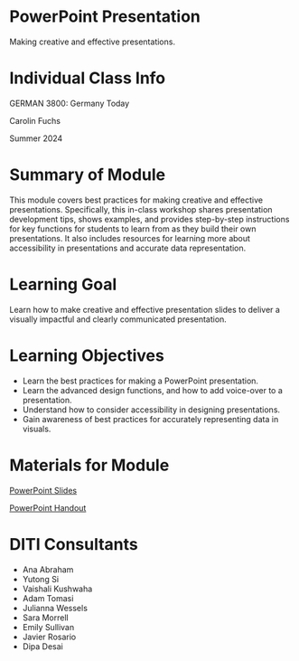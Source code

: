 # PowerPoint Presentation
Making creative and effective presentations.

# Individual Class Info
GERMAN 3800: Germany Today

Carolin Fuchs

Summer 2024

# Summary of Module
This module covers best practices for making creative and effective presentations. Specifically, this in-class workshop shares presentation development tips, shows examples, and provides step-by-step instructions for key functions for students to learn from as they build their own presentations. It also includes resources for learning more about accessibility in presentations and accurate data representation. 

# Learning Goal

Learn how to make creative and effective presentation slides to deliver a visually impactful and clearly communicated presentation.

# Learning Objectives

- Learn the best practices for making a PowerPoint presentation.
- Learn the advanced design functions, and how to add voice-over to a presentation.
- Understand how to consider accessibility in designing presentations.
- Gain awareness of best practices for accurately representing data in visuals. 

# Materials for Module

[PowerPoint Slides](https://github.com/NULabNortheastern/digitalassignmentshowcase/blob/e9fbe0214f17fd0e50210e410635620f4be0511e/digital-communication_presentation/su24-fuchs-german3800-powerpoint/SU24_Fuchs_Powerpoint_Slides.pdf)

[PowerPoint Handout](https://github.com/NULabNortheastern/digitalassignmentshowcase/blob/efdb9083d1960fdc589c88c260adfe2b7868dacf/digital-communication_presentation/su24-fuchs-german3800-powerpoint/SU24_Fuchs_PowerPoint_Handout.pdf)


# DITI Consultants
- Ana Abraham
- Yutong Si
- Vaishali Kushwaha
- Adam Tomasi
- Julianna Wessels
- Sara Morrell
- Emily Sullivan
- Javier Rosario
- Dipa Desai



